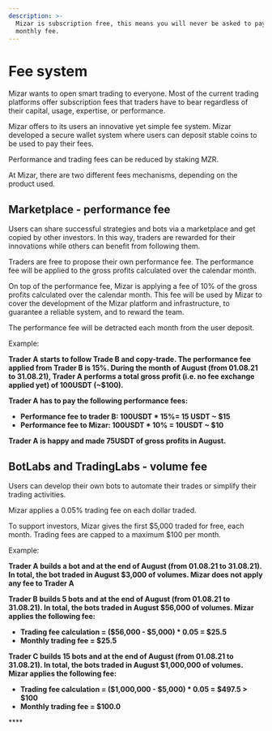 ```yaml
---
description: >-
  Mizar is subscription free, this means you will never be asked to pay a
  monthly fee.
---
```


# Fee system

Mizar wants to open smart trading to everyone. Most of the current trading platforms offer subscription fees that traders have to bear regardless of their capital, usage, expertise, or performance.

Mizar offers to its users an innovative yet simple fee system. Mizar developed a secure wallet system where users can deposit stable coins to be used to pay their fees.

Performance and trading fees can be reduced by staking MZR.

At Mizar, there are two different fees mechanisms, depending on the product used.

## Marketplace - performance fee

Users can share successful strategies and bots via a marketplace and get copied by other investors. In this way, traders are rewarded for their innovations while others can benefit from following them.

Traders are free to propose their own performance fee. The performance fee will be applied to the gross profits calculated over the calendar month.

On top of the performance fee, Mizar is applying a fee of 10% of the gross profits calculated over the calendar month. This fee will be used by Mizar to cover the development of the Mizar platform and infrastructure, to guarantee a reliable system, and to reward the team.

The performance fee will be detracted each month from the user deposit.

Example:

**Trader A starts to follow Trade B and copy-trade. The performance fee applied from Trader B is 15%. During the month of August \(from 01.08.21 to 31.08.21\), Trader A performs a total gross profit \(i.e. no fee exchange applied yet\) of 100USDT \(~$100\).**  

**Trader A has to pay the following performance fees:**

* **Performance fee to trader B: 100USDT \* 15%= 15 USDT  ~ $15**
* **Performance fee to Mizar: 100USDT \* 10% = 10USDT ~ $10**

**Trader A is happy and made 75USDT of gross profits in August.**  


## BotLabs and TradingLabs - volume fee 

Users can develop their own bots to automate their trades or simplify their trading activities.

Mizar applies a 0.05% trading fee on each dollar traded. 

To support investors, Mizar gives the first $5,000 traded for free, each month. Trading fees are capped to a maximum $100 per month.

Example:

**Trader A builds a bot and at the end of August \(from 01.08.21 to 31.08.21\). In total, the bot traded in August $3,000 of volumes. Mizar does not apply any fee to Trader A**

**Trader B  builds 5 bots and at the end of August \(from 01.08.21 to 31.08.21\). In total, the bots traded in August $56,000 of volumes. Mizar applies the following fee:** 

* **Trading fee calculation = \($56,000 - $5,000\) \* 0.05 = $25.5**
* **Monthly trading fee = $25.5**

**Trader C  builds 15 bots and at the end of August \(from 01.08.21 to 31.08.21\). In total, the bots traded in August $1,000,000 of volumes. Mizar applies the following fee:** 

* **Trading fee calculation = \($1,000,000 - $5,000\) \* 0.05 = $497.5 &gt; $100**
* **Monthly trading fee = $100.0**

\*\*\*\*

